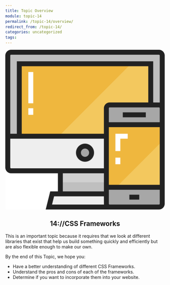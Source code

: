 ```yaml
---
title: Topic Overview
module: topic-14
permalink: /topic-14/overview/
redirect_from: /topic-14/
categories: uncategorized
tags:
---
```


<div class="section-title">
  <img src="../img/assignment-13.svg" alt="" title="Assignment 13: Positioning" />
  <h2 style="text-align: center;">14://CSS Frameworks</h2>
</div>

This is an important topic because it requires that we look at different libraries that exist that help us build something quickly and efficiently but are also flexible enough to make our own.

By the end of this Topic, we hope you:
<ul class="pros-and-cons">
  <li class="icon-pro">Have a better understanding of different CSS Frameworks.</li>
  <li class="icon-pro">Understand the pros and cons of each of the frameworks.</li>
  <li class="icon-pro">Determine if you want to incorporate them into your website.</li>
</ul>
